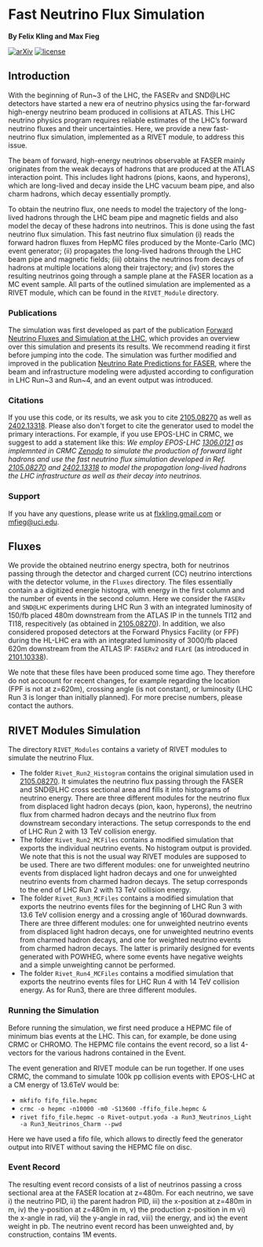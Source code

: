# Fast Neutrino Flux Simulation

**By Felix Kling and Max Fieg**

[![arXiv](http://img.shields.io/badge/arXiv-2105.08270-B31B1B.svg)](https://arxiv.org/abs/2105.08270)
[![license](https://img.shields.io/badge/License-MIT-blue.svg)](https://github.com/KlingFelix/FastNeutrinoFluxSimulation/blob/main/LICENSE.md)

## Introduction

With the beginning of Run~3 of the LHC, the FASERv and SND@LHC detectors have started a new era of neutrino physics using the far-forward high-energy neutrino beam produced in collisions at ATLAS. This LHC neutrino physics program requires reliable estimates of the LHC’s forward neutrino fluxes and their uncertainties. Here, we provide a new fast-neutrino flux simulation, implemented as a RIVET module, to address this issue. 

The beam of forward, high-energy neutrinos observable at FASER mainly originates from the weak decays of hadrons that are produced at the ATLAS interaction point. This includes light hadrons (pions, kaons, and hyperons), which are long-lived and decay inside the LHC vacuum beam pipe, and also charm hadrons, which decay essentially promptly.

To obtain the neutrino flux, one needs to model the trajectory of the long-lived hadrons through the LHC beam pipe and magnetic fields and also model the decay of these hadrons into neutrinos. This is done using the fast neutrino flux simulation. This fast neutrino flux simulation (i) reads the forward hadron fluxes from HepMC files produced by the Monte-Carlo (MC) event generator; (ii) propagates the long-lived hadrons through the LHC beam pipe and magnetic fields; (iii) obtains the neutrinos from decays of hadrons at multiple locations along their trajectory; and (iv) stores the resulting neutrinos going through a sample plane at the FASER location as a MC event sample. All parts of the outlined simulation are implemented as a RIVET module, which can be found in the `RIVET_Module` directory. 

### Publications

The simulation was first developed as part of the publication [Forward Neutrino Fluxes and Simulation at the LHC](https://arxiv.org/abs/2105.08270), which provides an overview over this simulation and presents its results. We recommend reading it first before jumping into the code. The simulation was further modified and improved in the publication [Neutrino Rate Predictions for FASER](https://arxiv.org/abs/2402.13318), where the beam and infrastructure modeling were adjusted according to configuration in LHC Run~3 and Run~4, and an event output was introduced.

### Citations

If you use this code, or its results, we ask you to cite [2105.08270](https://arxiv.org/abs/2105.08270) as well as [2402.13318](https://arxiv.org/abs/2402.13318). Please also don't forget to cite the generator used to model the primary interactions. For example, if you use EPOS-LHC in CRMC, we suggest to add a statement like this:  *We employ EPOS-LHC [1306.0121](https://arxiv.org/abs/1306.0121) as implemnted in CRMC [Zenodo](https://zenodo.org/records/5270381) to simulate the production of forward light hadrons and use the fast neutrino flux simulation developed in Ref. [2105.08270](https://arxiv.org/abs/2105.08270) and [2402.13318](https://arxiv.org/abs/2402.13318) to model the propagation long-lived hadrons the LHC infrastructure as well as their decay into neutrinos.*

### Support

If you have any questions, please write us at [flxkling.gmail.com](flxkling.gmail.com) or [mfieg@uci.edu](mfieg@uci.edu).

## Fluxes

We provide the obtained neutrino energy spectra, both for neutrinos passing through the detector and charged current (CC) neutrino interctions with the detector volume, in the `Fluxes` directory. The files essentially contain a a digitized energie histogra, with energy in the first column and the number of events in the second column.  Here we consider the `FASERv` and `SND@LHC` experiments during LHC Run 3 with an integrated luminosity of 150/fb placed 480m downstream from the ATLAS IP in the tunnels TI12 and TI18, respecitively (as obtained in [2105.08270](https://arxiv.org/abs/2105.08270)). In addition, we also considered proposed detectors at the Forward Physics Facility (or FPF) during the HL-LHC era with an integrated luminosity of 3000/fb placed 620m downstream from the ATLAS IP: `FASERv2` and `FLArE` (as introduced in [2101.10338](https://arxiv.org/abs/2101.10338)). 

We note that these files have been produced some time ago. They therefore do not accoount for recent changes, for example regarding the location (FPF is not at z=620m), crossing angle (is not constant), or luminosity (LHC Run 3 is longer than initially planned). For more precise numbers, please contact the authors. 

## RIVET Modules Simulation

The directory `RIVET_Modules` contains a variety of RIVET modules to simulate the neutrino Flux.
- The folder `Rivet_Run2_Histogram` contains the original simulation used in [2105.08270](https://arxiv.org/abs/2105.08270). It simulates the neutrino flux passing through the FASER and SND@LHC cross sectional area and fills it into histograms of neutrino energy. There are three different modules for the neutrino flux from displaced light hadron decays (pion, kaon, hyperons), the  neutrino flux from charmed hadron decays and the neutrino flux from downstream secondary interactions. The setup corresponds to the end of LHC Run 2 with 13 TeV collision energy. 
- The folder `Rivet_Run2_MCFiles` contains a modified simulation that exports the individual neutrino events. No histogram output is provided. We note that this is not the usual way RIVET modules are supposed to be used. There are two different modules: one for unweighted neutrino events from displaced light hadron decays and one for unweighted neutrino events from charmed hadron decays. The setup corresponds to the end of LHC Run 2 with 13 TeV collision energy. 
- The folder `Rivet_Run3_MCFiles` contains a modified simulation that exports the neutrino events files for the beginning of LHC Run 3 with 13.6 TeV collision energy and a crossing angle of 160urad downwards. There are three different modules: one for unweighted neutrino events from displaced light hadron decays, one for unweighted neutrino events from charmed hadron decays, and one for weighted neutrino events from charmed hadron decays. The latter is primarily designed for events generated with POWHEG, where some events have negative weights and a simple unweighting cannot be performed. 
- The folder `Rivet_Run4_MCFiles` contains a modified simulation that exports the neutrino events files for LHC Run 4 with 14 TeV collision energy. As for Run3, there are three different modules. 

### Running the Simulation 

Before running the simulation, we first need produce a HEPMC file of minimum bias events at the LHC. This can, for example, be done using CRMC or CHROMO. The HEPMC file contains the event record, so a list 4-vectors for the various hadrons contained in the Event. 

The event generation and RIVET module can be run together. If one uses CRMC, the command to simulate 100k pp collision events with EPOS-LHC at a CM energy of 13.6TeV would be: 
- `mkfifo fifo_file.hepmc`
- `crmc -o hepmc -n10000 -m0 -S13600 -ffifo_file.hepmc &`
- `rivet fifo_file.hepmc -o Rivet-output.yoda -a Run3_Neutrinos_Light -a Run3_Neutrinos_Charm --pwd`

Here we have used a fifo file, which allows to directly feed the generator output into RIVET without saving the HEPMC file on disc. 

### Event Record

The resulting event record consists of a list of neutrinos passing a cross sectional area at the FASER location at z=480m. For each neutrino, we save i) the neutrino PID, ii) the parent hadron PID, iii) the x-position at z=480m in m, iv) the y-position  at z=480m in m, v) the production z-position in m vi) the x-angle in rad, vii) the y-angle in rad, viii) the energy, and ix) the event weight in pb. The neutrino event record has been unweighted and, by construction, contains 1M events.


